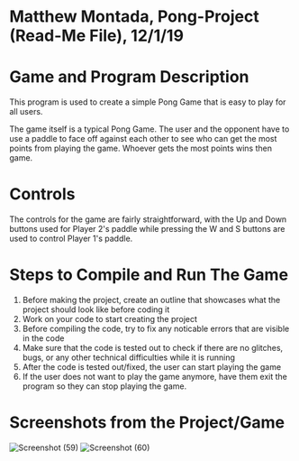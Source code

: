 # Matthew Montada, Pong-Project (Read-Me File), 12/1/19

# Game and Program Description
This program is used to create a simple Pong Game that is easy to play for all users. 

The game itself is a typical Pong Game. The user and the opponent have to use a paddle to face off against each other to see who can get
the most points from playing the game. Whoever gets the most points wins then game.

# Controls 
The controls for the game are fairly straightforward, with the Up and Down buttons used for Player 2's paddle while pressing the W and S buttons are used to control Player 1's paddle. 

# Steps to Compile and Run The Game
1. Before making the project, create an outline that showcases what the project should look like before coding it
2. Work on your code to start creating the project
3. Before compiling the code, try to fix any noticable errors that are visible in the code
4. Make sure that the code is tested out to check if there are no glitches, bugs, or any other technical difficulties while it is running
5. After the code is tested out/fixed, the user can start playing the game
6. If the user does not want to play the game anymore, have them exit the program so they can stop playing the game.

# Screenshots from the Project/Game
![Screenshot (59)](https://user-images.githubusercontent.com/45078168/69999301-522f6600-1526-11ea-85fd-5e8d68d255c9.png)
![Screenshot (60)](https://user-images.githubusercontent.com/45078168/69999302-53609300-1526-11ea-9e21-95d85dcfe725.png)
